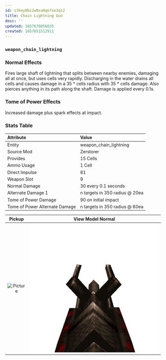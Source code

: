 ```yaml
---
id: s3key0bi2w0sa9qe7xe3qs2
title: Chain Lightning Gun
desc: ''
updated: 1657678856035
created: 1657651512911
---
```

### `weapon_chain_lightning`

### Normal Effects
Fires large shaft of lightning that splits between nearby enemies, damaging
all at once, but uses cells very rapidly.  Discharging in the water drains all
cells and causes damage in a 35 * cells radius with 35 * cells damage.
Also pierces anything in its path along the shaft. Damage is applied every
0.1s.

### Tome of Power Effects
Increased damage plus spark effects at impact.

### Stats Table

|Attribute                     |Value                          |
|:-----------------------------|:------------------------------|
|Entity                        |weapon_chain_lightning         |
|Source Mod                    |Zerstorer                      |
|Provides                      |15 Cells                       |
|Ammo Usage                    |1 Cell                         |
|Direct Impulse                |81                             |
|Weapon Slot                   |9                              |
|Normal Damage                 |30 every 0.1 seconds           |
|Alternate Damage 1            |n targets in 350 radius @ 20ea |
|Tome of Power Damage          |90 on initial impact           |
|Tome of Power Alternate Damage|n targets in 350 radius @ 60ea |

|Pickup|View Model Normal|
|:---:|:---:|
![Picture](img/weapon_chain_lightning.png)|![Picture](img/v_chainlightning.png)|